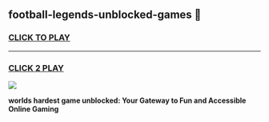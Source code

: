 
## football-legends-unblocked-games 👋
<h3>
<a href="https://premium.freeplayer.one?title=football-legends-unblocked-games&ref=14F">CLICK TO PLAY</a></h3>
<hr>

<h3>
<a href="https://premium.freeplayer.one?title=football-legends-unblocked-games&ref=14F">CLICK 2 PLAY</a>
  
</h3>

<a href="https://premium.freeplayer.one?title=football-legends-unblocked-games&ref=12F/"><img src="https://clearcache.store/games.png"></a>


**worlds hardest game unblocked: Your Gateway to Fun and Accessible Online Gaming**
